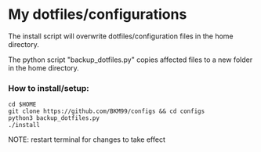 # My dotfiles/configurations
The install script will overwrite dotfiles/configuration files in the home directory. 

The python script "backup_dotfiles.py" copies affected files to a new folder in the home directory.

### How to install/setup:

```
cd $HOME
git clone https://github.com/BKM99/configs && cd configs
python3 backup_dotfiles.py
./install
```

NOTE: restart terminal for changes to take effect

